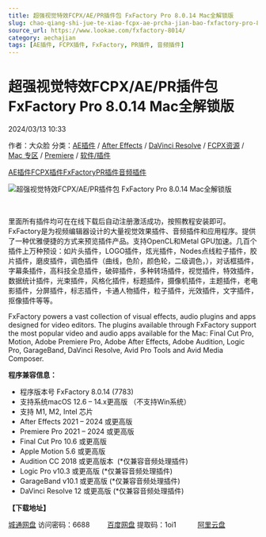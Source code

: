 ```yaml
---
title: 超强视觉特效FCPX/AE/PR插件包 FxFactory Pro 8.0.14 Mac全解锁版
slug: chao-qiang-shi-jue-te-xiao-fcpx-ae-prcha-jian-bao-fxfactory-pro-8-0-14-macquan-jie-suo-ban
source_url: https://www.lookae.com/fxfactory-8014/
category: aechajian
tags: [AE插件, FCPX插件, FxFactory, PR插件, 音频插件]
---
```

# 超强视觉特效FCPX/AE/PR插件包 FxFactory Pro 8.0.14 Mac全解锁版

2024/03/13 10:33

作者：大众脸
分类：[AE插件](https://www.lookae.com/after-effects/aechajian/) / [After Effects](https://www.lookae.com/after-effects/) / [DaVinci Resolve](https://www.lookae.com/qitarjcj/resolvezy/) / [FCPX资源](https://www.lookae.com/fcpx/) / [Mac 专区](https://www.lookae.com/mac-osx/) / [Premiere](https://www.lookae.com/qitarjcj/premierezy/) / [软件/插件](https://www.lookae.com/qitarjcj/)

[AE插件](https://www.lookae.com/tag/ae%e6%8f%92%e4%bb%b6/)[FCPX插件](https://www.lookae.com/tag/fcpx%e6%8f%92%e4%bb%b6/)[FxFactory](https://www.lookae.com/tag/fxfactory/)[PR插件](https://www.lookae.com/tag/pr%e6%8f%92%e4%bb%b6/)[音频插件](https://www.lookae.com/tag/%e9%9f%b3%e9%a2%91%e6%8f%92%e4%bb%b6/)

![超强视觉特效FCPX/AE/PR插件包 FxFactory Pro 8.0.14 Mac全解锁版](https://www.lookae.com/wp-content/uploads/2022/07/FxFactory-8.jpg "超强视觉特效FCPX/AE/PR插件包 FxFactory Pro 8.0.14 Mac全解锁版-LookAE.com")

[﻿﻿﻿﻿﻿](https://cloud.video.taobao.com//play/u/705956171/p/1/e/6/t/1/384363802933.mp4)

里面所有插件均可在在线下载后自动注册激活成功，按照教程安装即可。FxFactory是为视频编辑器设计的大量视觉效果插件、音频插件和应用程序。提供了一种优雅便捷的方式来预览插件产品。支持OpenCL和Metal GPU加速。几百个插件上万种预设：如片头插件，LOGO插件，炫光插件，Nodes点线粒子插件，胶片插件，磨皮插件，调色插件（曲线，色阶，颜色轮，二级调色，），对话框插件，字幕条插件，高科技全息插件，破碎插件，多种转场插件，视觉插件，特效插件，数据统计插件，光束插件，风格化插件，标题插件，摄像机插件，主题插件，老电影插件，分屏插件，标志插件，卡通人物插件，粒子插件，光效插件，文字插件，抠像插件等等。

FxFactory powers a vast collection of visual effects, audio plugins and apps designed for video editors. The plugins available through FxFactory support the most popular video and audio apps available for the Mac: Final Cut Pro, Motion, Adobe Premiere Pro, Adobe After Effects, Adobe Audition, Logic Pro, GarageBand, DaVinci Resolve, Avid Pro Tools and Avid Media Composer.

**程序兼容信息：**

* 程序版本号 FxFactory 8.0.14 (7783)
* 支持系统macOS 12.6 – 14.x更高版 （不支持Win系统）
* 支持 M1, M2, Intel 芯片
* After Effects 2021 – 2024 或更高版
* Premiere Pro 2021 – 2024 或更高版
* Final Cut Pro 10.6 或更高版
* Apple Motion 5.6 或更高版
* Audition CC 2018 或更高版本  (\*仅兼容音频处理插件)
* Logic Pro v10.3 或更高版 (\*仅兼容音频处理插件)
* GarageBand v10.1 或更高版 (\*仅兼容音频处理插件)
* DaVinci Resolve 12 或更高版 (\*仅兼容音频处理插件)

**【下载地址】**

[城通网盘](https://url70.ctfile.com/f/2827370-1035688271-592955?p=4431) 访问密码：6688         [百度网盘](https://pan.baidu.com/s/1O4biaFaepkqynGlu8FRqHA?pwd=1oi1) 提取码：1oi1           [阿里云盘](https://www.alipan.com/s/NTzPuQq5wRB)
